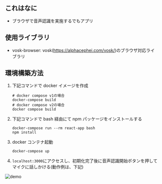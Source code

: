 ## これはなに

- ブラウザで音声認識を実施するでもアプリ

## 使用ライブラリ

- vosk-browser: vosk(https://alphacephei.com/vosk/)のブラウザ対応ライブラリ

## 環境構築方法

1. 下記コマンドで docker イメージを作成

   ```
   # docker compose v1の場合
   docker-compose build
   # docker compose v2の場合
   docker compose build
   ```

2. 下記コマンドで bash 経由にて npm パッケージをインストールする

   ```
   docker-compose run --rm react-app bash
   npm install
   ```

3. docker コンテナ起動

   ```
   docker-compose up
   ```

4. `localhost:3000`にアクセスし、初期化完了後に音声認識開始ボタンを押してマイクに話しかける(動作例は、下記)

![demo](demo.gif)
